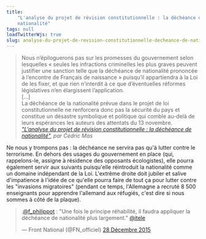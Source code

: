 ```yaml
---
title:
    "L'analyse du projet de révision constitutionnelle : la déchéance de
    nationalité"
tags: null
loadTwitterWjs: true
slug: analyse-du-projet-de-revision-constitutionnelle-decheance-de-nationalite
---
```


> Nous n’épiloguerons pas sur les promesses du gouvernement selon lesquelles
> «&nbsp;seules les infractions criminelles les plus graves peuvent justifier
> une sanction telle que la déchéance de nationalité prononcée à l’encontre de
> Français de naissance&nbsp;» puisqu’il appartiendra à la Loi de les fixer, et
> que rien n’interdit à ce que d’éventuelles réformes législatives n’en
> élargissent l’application.  
> [...]  
> La déchéance de la nationalité prévue dans le projet de loi constitutionnelle
> ne renforcera donc pas la sécurité du pays et constitue un désastre symbolique
> et politique qui comble au-delà de leurs espérances les auteurs des attentats
> du 13 novembre.  
> <cite><a href="http://www.pauljorion.com/blog/2015/12/28/analyse-du-projet-de-loi-constitutionnelle-2-la-decheance-de-nationalite-par-cedric-mas/">"L'analyse
> du projet de révision constitutionnelle : la déchéance de nationalité"</a>,
> par Cédric Mas</cite>

Ne nous y trompons pas : la déchéance ne servira pas qu'à lutter contre le
terrorisme. En dehors des usages du gouvernement en place (qui, rappelons-le,
assigne à résidence des opposants écologistes), elle pourra également servir aux
suivants puisqu'elle réintroduit la nationalité comme un domaine indépendant de
la Loi. L'extrême droite doit jubiler et salive d'impatience à l'idée de ce
qu'elle pourra faire de tout ça pour lutter contre les "invasions migratoires"
(pendant ce temps, l'Allemagne a recruté 8 500 enseignants pour apprendre
l'allemand aux réfugiés, c'est dire si nous sommes à côté de la plaque).

<blockquote class="twitter-tweet" lang="fr"><p lang="fr" dir="ltr">.<a href="https://twitter.com/f_philippot">@f_philippot</a> : &quot;Une fois le principe réhabilité, il faudra appliquer la déchéance de nationalité plus largement.&quot; <a href="https://twitter.com/itele">@itele</a></p>&mdash; Front National (@FN_officiel) <a href="https://twitter.com/FN_officiel/status/681377372977926144">28 Décembre 2015</a></blockquote>
